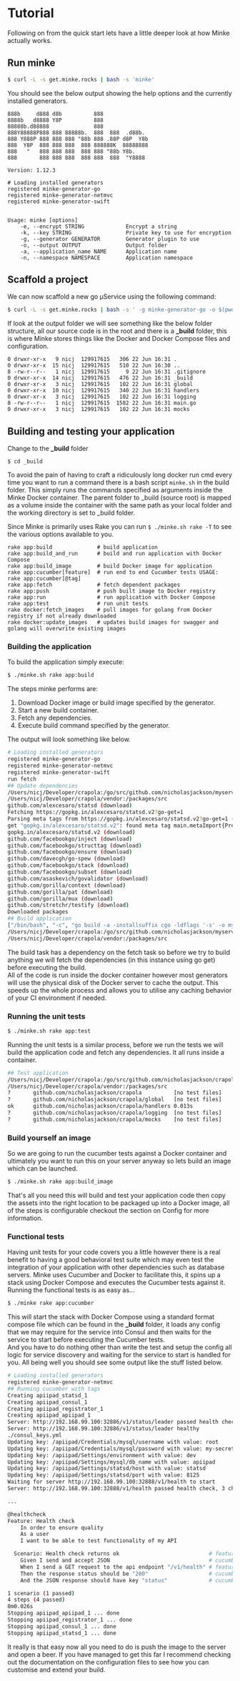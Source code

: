 # Tutorial
Following on from the quick start lets have a little deeper look at how Minke actually works.

## Run minke
```bash
$ curl -L -s get.minke.rocks | bash -s 'minke'
```

You should see the below output showing the help options and the currently installed generators.

```
888b     d888 d8b          888
8888b   d8888 Y8P          888
88888b.d88888              888
888Y88888P888 888 88888b.  888  888  .d88b.
888 Y888P 888 888 888 "88b 888 .88P d8P  Y8b
888  Y8P  888 888 888  888 888888K  88888888
888   "   888 888 888  888 888 "88b Y8b.
888       888 888 888  888 888  888  "Y8888

Version: 1.12.3

# Loading installed generators
registered minke-generator-go
registered minke-generator-netmvc
registered minke-generator-swift


Usage: minke [options]
    -e, --encrypt STRING             Encrypt a string
    -k, --key STRING                 Private key to use for encryption
    -g, --generator GENERATOR        Generator plugin to use
    -o, --output OUTPUT              Output folder
    -a, --application_name NAME      Application name
    -n, --namespace NAMESPACE        Application namespace
```

## Scaffold a project
We can now scaffold a new go μService using the following command:

```bash
$ curl -L -s get.minke.rocks | bash -s ' -g minke-generator-go -o $(pwd) -n github.com/nicholasjackson -a myservice'
```

If look at the output folder we will see something like the below folder structure, all our source code is in the root and there is a **_build** folder, this is where Minke stores things like the Docker and Docker Compose files and configuration.

```
0 drwxr-xr-x   9 nicj  129917615   306 22 Jun 16:31 .
0 drwxr-xr-x  15 nicj  129917615   510 22 Jun 16:30 ..
8 -rw-r--r--   1 nicj  129917615     9 22 Jun 16:31 .gitignore
0 drwxr-xr-x  14 nicj  129917615   476 22 Jun 16:31 _build
0 drwxr-xr-x   3 nicj  129917615   102 22 Jun 16:31 global
0 drwxr-xr-x  10 nicj  129917615   340 22 Jun 16:31 handlers
0 drwxr-xr-x   3 nicj  129917615   102 22 Jun 16:31 logging
8 -rw-r--r--   1 nicj  129917615  1582 22 Jun 16:31 main.go
0 drwxr-xr-x   3 nicj  129917615   102 22 Jun 16:31 mocks
```

## Building and testing your application
Change to the **_build** folder

```
$ cd _build
```
To avoid the pain of having to craft a ridiculously long docker run cmd every time you want to run a command there is a bash script `minke.sh` in the build folder.  This simply runs the commands specified as arguments inside the Minke Docker container.  The parent folder to _build (source root) is mapped as a volume inside the container with the same path as your local folder and the working directory is set to _build folder.

Since Minke is primarily uses Rake you can run `$ ./minke.sh rake -T` to see the various options available to you.

```
rake app:build              # build application
rake app:build_and_run      # build and run application with Docker Compose
rake app:build_image        # build Docker image for application
rake app:cucumber[feature]  # run end to end Cucumber tests USAGE: rake app:cucumber[@tag]
rake app:fetch              # fetch dependent packages
rake app:push               # push built image to Docker registry
rake app:run                # run application with Docker Compose
rake app:test               # run unit tests
rake docker:fetch_images    # pull images for golang from Docker registry if not already downloaded
rake docker:update_images   # updates build images for swagger and golang will overwrite existing images
```

### Building the application
To build the application simply execute:

```bash
$ ./minke.sh rake app:build
```
The steps minke performs are:
1. Download Docker image or build image specified by the generator.
2. Start a new build container.
3. Fetch any dependencies.
4. Execute build command specified by the generator.

The output will look something like below.

```bash
# Loading installed generators
registered minke-generator-go
registered minke-generator-netmvc
registered minke-generator-swift
run fetch
## Update dependencies
/Users/nicj/Developer/crapola:/go/src/github.com/nicholasjackson/myservice
/Users/nicj/Developer/crapola/vendor:/packages/src
github.com/alexcesaro/statsd (download)
Fetching https://gopkg.in/alexcesaro/statsd.v2?go-get=1
Parsing meta tags from https://gopkg.in/alexcesaro/statsd.v2?go-get=1 (status code 200)
get "gopkg.in/alexcesaro/statsd.v2": found meta tag main.metaImport{Prefix:"gopkg.in/alexcesaro/statsd.v2", VCS:"git", RepoRoot:"https://gopkg.in/alexcesaro/statsd.v2"} at https://gopkg.in/alexcesaro/statsd.v2?go-get=1
gopkg.in/alexcesaro/statsd.v2 (download)
github.com/facebookgo/inject (download)
github.com/facebookgo/structtag (download)
github.com/facebookgo/ensure (download)
github.com/davecgh/go-spew (download)
github.com/facebookgo/stack (download)
github.com/facebookgo/subset (download)
github.com/asaskevich/govalidator (download)
github.com/gorilla/context (download)
github.com/gorilla/pat (download)
github.com/gorilla/mux (download)
github.com/stretchr/testify (download)
Downloaded packages
## Build application
["/bin/bash", "-c", "go build -a -installsuffix cgo -ldflags '-s' -o myservice"]
/Users/nicj/Developer/crapola:/go/src/github.com/nicholasjackson/myservice
/Users/nicj/Developer/crapola/vendor:/packages/src
```

The build task has a dependency on the fetch task so before we try to build anything we will fetch the dependencies (in this instance using go get) before executing the build.  
All of the code is run inside the docker container however most generators will use the physical disk of the Docker server to cache the output.  This speeds up the whole process and allows you to utilise any caching behavior of your CI environment if needed.

### Running the unit tests

```bash
$ ./minke.sh rake app:test
```
Running the unit tests is a similar process, before we run the tests we will build the application code and fetch any dependencies.   It all runs inside a container.

```bash
## Test application
/Users/nicj/Developer/crapola:/go/src/github.com/nicholasjackson/crapola
/Users/nicj/Developer/crapola/vendor:/packages/src
?   	github.com/nicholasjackson/crapola	        [no test files]
?   	github.com/nicholasjackson/crapola/global	[no test files]
ok  	github.com/nicholasjackson/crapola/handlers	0.013s
?   	github.com/nicholasjackson/crapola/logging	[no test files]
?   	github.com/nicholasjackson/crapola/mocks	[no test files]
```

### Build yourself an image
So we are going to run the cucumber tests against a Docker container and ultimately you want to run this on your server anyway so lets build an image which can be launched.

```bash
$ ./minke.sh rake app:build_image
```

That's all you need this will build and test your application code then copy the assets into the right location to be packaged up into a Docker image, all of the steps is configurable checkout the section on Config for more information.

### Functional tests
Having unit tests for your code covers you a little however there is a real benefit to having a good behavioral test suite which may even test the integration of your application with other dependencies such as database servers.
Minke uses Cucumber and Docker to facilitate this, it spins up a stack using Docker Compose and executes the Cucumber tests against it.  
Running the functional tests is as easy as...

```bash
$ ./minke rake app:cucumber
```

This will start the stack with Docker Compose using a standard format compose file which can be found in the **_build** folder, it loads any config that we may require for the service into Consul and then waits for the service to start before executing the Cucumber tests.  
And you have to do nothing other than write the test and setup the config all logic for service discovery and waiting for the service to start is handled for you.
All being well you should see some output like the stuff listed below.

```bash
# Loading installed generators
registered minke-generator-netmvc
## Running cucumber with tags
Creating apiipad_statsd_1
Creating apiipad_consul_1
Creating apiipad_registrator_1
Creating apiipad_apiipad_1
Server: http://192.168.99.100:32886/v1/status/leader passed health check, 1 checks to go...
Server: http://192.168.99.100:32886/v1/status/leader healthy
./consul_keys.yml
Updating key: /apiipad/Credentials/mysql/username with value: root
Updating key: /apiipad/Credentials/mysql/password with value: my-secret-pw
Updating key: /apiipad/Settings/environment with value: dev
Updating key: /apiipad/Settings/mysql/db_name with value: apiipad
Updating key: /apiipad/Settings/statsd/host with value: statsd
Updating key: /apiipad/Settings/statsd/port with value: 8125
Waiting for server http://192.168.99.100:32888/v1/health to start
Server: http://192.168.99.100:32888/v1/health passed health check, 3 checks to go...

...

@healthcheck
Feature: Health check
	In order to ensure quality
	As a user
	I want to be able to test functionality of my API

  Scenario: Health check returns ok                            # features/health.feature:10
    Given I send and accept JSON                               # cucumber-api-0.3/lib/cucumber-api/steps.rb:11
    When I send a GET request to the api endpoint "/v1/health" # features/steps/http.rb:1
    Then the response status should be "200"                   # cucumber-api-0.3/lib/cucumber-api/steps.rb:107
    And the JSON response should have key "status"             # cucumber-api-0.3/lib/cucumber-api/steps.rb:132

1 scenario (1 passed)
4 steps (4 passed)
0m0.026s
Stopping apiipad_apiipad_1 ... done
Stopping apiipad_registrator_1 ... done
Stopping apiipad_consul_1 ... done
Stopping apiipad_statsd_1 ... done
```

It really is that easy now all you need to do is push the image to the server and open a beer.  If you have managed to get this far I recommend checking out the documentation on the configuration files to see how you can customise and extend your build.
